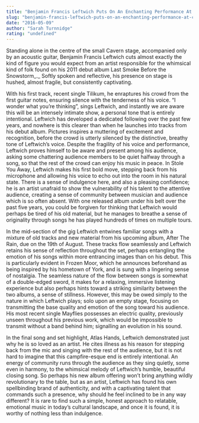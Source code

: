 ```yaml
---
title: "Benjamin Francis Leftwich Puts On An Enchanting Performance At Cavern"
slug: "benjamin-francis-leftwich-puts-on-an-enchanting-performance-at-cavern"
date: "2016-05-09"
author: "Sarah Turnnidge"
rating: "undefined"
---
```


Standing alone in the centre of the small Cavern stage, accompanied only by an acoustic guitar, Benjamin Francis Leftwich cuts almost exactly the kind of figure you would expect from an artist responsible for the whimsical kind of folk found on his 2011 debut album Last Smoke Before the Snowstorm_._ Softly spoken and reflective, his presence on stage is hushed, almost fragile, but consistently captivating.

With his first track, recent single Tilikum, he enraptures his crowd from the first guitar notes, ensuring silence with the tenderness of his voice. “I wonder what you’re thinking”, sings Leftwich, and instantly we are aware this will be an intensely intimate show, a personal tone that is entirely intentional. Leftwich has developed a dedicated following over the past few years, and nowhere is this clearer than when he launches into tracks from his debut album. Pictures inspires a muttering of excitement and recognition, before the crowd is utterly silenced by the distinctive, breathy tone of Leftwich’s voice. Despite the fragility of his voice and performance, Leftwich proves himself to be aware and present among his audience, asking some chattering audience members to be quiet halfway through a song, so that the rest of the crowd can enjoy his music in peace. In Stole You Away, Leftwich makes his first bold move, stepping back from his microphone and allowing his voice to echo out into the room in his natural state. There is a sense of indulgence here, and also a pleasing confidence; he is an artist unafraid to show the vulnerability of his talent to the attentive audience, creating a sense of community between musician and audience which is so often absent. With one released album under his belt over the past five years, you could be forgiven for thinking that Leftwich would perhaps be tired of his old material, but he manages to breathe a sense of originality through songs he has played hundreds of times on multiple tours.

In the mid-section of the gig Leftwich entwines familiar songs with a mixture of old tracks and new material from his upcoming album, After The Rain, due on the 19th of August. These tracks flow seamlessly and Leftwich retains his sense of reflection throughout the set, perhaps entangling the emotion of his songs within more entrancing images than on his debut. This is particularly evident in Frozen Moor, which he announces beforehand as being inspired by his hometown of York, and is sung with a lingering sense of nostalgia. The seamless nature of the flow between songs is somewhat of a double-edged sword, it makes for a relaxing, immersive listening experience but also perhaps hints toward a striking similarity between the two albums, a sense of stillness. However, this may be owed simply to the nature in which Leftwich plays; solo upon an empty stage, focusing on transmitting the base quality and emotion of the song toward his audience. His most recent single Mayflies possesses an electric quality, previously unseen throughout his previous work, which would be impossible to transmit without a band behind him; signalling an evolution in his sound.

In the final song and set highlight, Atlas Hands, Leftwich demonstrated just why he is so loved as an artist. He cites illness as his reason for stepping back from the mic and singing with the rest of the audience, but it is not hard to imagine that this campfire-esque end is entirely intentional. An energy of community runs through the audience as they sing quietly, some even in harmony, to the whimsical melody of Leftwich’s humble, beautiful closing song. So perhaps his new album offering won’t bring anything wildly revolutionary to the table, but as an artist, Leftwich has found his own spellbinding brand of authenticity, and with a captivating talent that commands such a presence, why should he feel inclined to be in any way different? It is rare to find such a simple, honest approach to relatable, emotional music in today’s cultural landscape, and once it is found, it is worthy of nothing less than indulgence.
